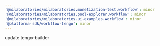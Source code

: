 ```yaml
---
'@milaboratories/milaboratories.monetization-test.workflow': minor
'@milaboratories/milaboratories.pool-explorer.workflow': minor
'@milaboratories/milaboratories.ui-examples.workflow': minor
'@platforma-sdk/workflow-tengo': minor
---
```


update tengo-builder
